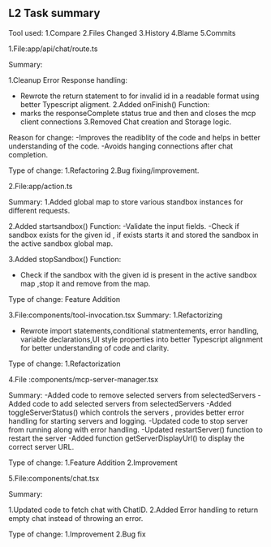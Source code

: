 ## L2 Task summary 

Tool used:
1.Compare
2.Files Changed
3.History
4.Blame
5.Commits

1.File:app/api/chat/route.ts

Summary:

1.Cleanup Error Response handling:
- Rewrote the return statement to for invalid id in a readable format using better Typescript aligment.
2.Added onFinish() Function:
- marks the responseComplete status true and then and closes the mcp client connections
3.Removed Chat creation and Storage logic.

Reason for change:
-Improves the readiblity of the code and helps in better understanding of the code.
-Avoids hanging connections after chat completion.

Type of change:
1.Refactoring 
2.Bug fixing/improvement.

2.File:app/action.ts

Summary:
1.Added global map to store various standbox instances for different requests.

2.Added startsandbox() Function:
-Validate the input fields.
-Check if sandbox exists for the given id , if exists starts it and stored the sandbox in the active sandbox global map.

3.Added stopSandbox() Function:
- Check if the sandbox with the given id is present in the active sandbox map ,stop it and remove from the map.

Type of change:
Feature Addition

3.File:components/tool-invocation.tsx
Summary:
1.Refactorizing 
- Rewrote import statements,conditional statmentements, error handling, variable declarations,UI style properties
into better Typescript alignment for better understanding of code and clarity.

Type of change:
1.Refactorization

4.File :components/mcp-server-manager.tsx

Summary:
-Added code to remove selected servers from selectedServers
-Added code to add selected servers from selectedServers
-Added toggleServerStatus() which controls the servers , provides better error handling for starting servers and logging.
-Updated code to stop server from running along with error handling.
-Updated restartServer() function to restart the server
-Added function getServerDisplayUrl() to display the correct server URL.

Type of change:
1.Feature Addition
2.Improvement

5.File:components/chat.tsx

Summary:

1.Updated code to fetch chat with ChatID.
2.Added Error handling to return empty chat instead of throwing an error.

Type of change:
1.Improvement 
2.Bug fix 








